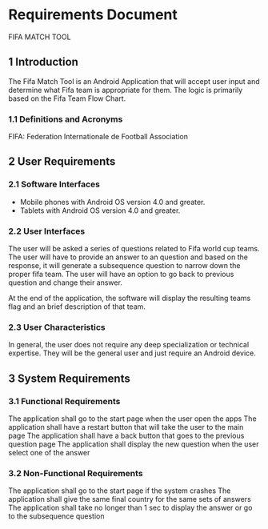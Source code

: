 # Requirements Document
FIFA MATCH TOOL

## 1 Introduction
The Fifa Match Tool is an Android Application that will accept user input and determine what Fifa team is appropriate for them. The logic is primarily based on the Fifa Team Flow Chart.

### 1.1 Definitions and Acronyms
FIFA: Federation Internationale de Football Association

## 2 User Requirements

### 2.1 Software Interfaces
- Mobile phones with Android OS version 4.0 and greater.
- Tablets with Android OS version 4.0 and greater.

### 2.2 User Interfaces
The user will be asked a series of questions related to Fifa world cup teams. The user will have to provide an answer to an question and based on the response, it will generate a subsequence question to narrow down the proper fifa team. The user will have an option to go back to previous question and change their answer. 

At the end of the application, the software will display the resulting teams flag and an brief description of that team. 

### 2.3 User Characteristics
In general, the user does not require any deep specialization or technical expertise. They will be the general user and just require an Android device.

## 3 System Requirements

### 3.1 Functional Requirements
The application shall go to the start page when the user open the apps
The application shall have a restart button that will take the user to the main page
The application shall have a back button that goes to the previous question page
The application shall display the new question when the user select one of the answer

### 3.2 Non-Functional Requirements
The application shall go to the start page if the system crashes
The application shall give the same final country for the same sets of answers
The application shall take no longer than 1 sec to display the answer or go to the subsequence question
